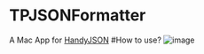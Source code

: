# TPJSONFormatter
A Mac App for  [HandyJSON](https://github.com/alibaba/HandyJSON)
#How to use?
![image](https://github.com/tanpengsccd/TPJSONFormatter/blob/master/UseWay.gif)



